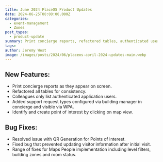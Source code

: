 ```yaml
---
title: June 2024 PlaceOS Product Updates
date: 2024-06-25T00:00:00.000Z
categories:
  - event-management
  - Zones
post_types:
  - product-update
summary: Print concierge reports, refactored tables, authenticated user lists, support request types, map view POI creation, bug fixes.
tags:
author: Jeremy West
image: /images/posts/2024/06/placeos-april-2024-updates-main.webp
---
```

**New Features:**
-----------------

*   Print concierge reports as they appear on screen.
*   Refactored all tables for consistency.
*   Colleagues only list authenticated application users.
*   Added support request types configured via building manager in concierge and visible via WPA.
*   Identify and create point of interest by clicking on map view.

Bug Fixes:
----------

*   Resolved issue with QR Generation for Points of Interest.
*   Fixed bug that prevented updating visitor information after initial visit.
*   Range of fixes for Maps People implementation including level filters, building zones and room status.

